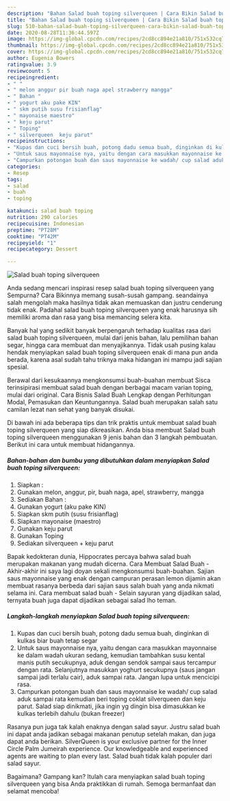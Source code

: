 ```yaml
---
description: "Bahan Salad buah toping silverqueen | Cara Bikin Salad buah toping silverqueen Yang Lezat Sekali"
title: "Bahan Salad buah toping silverqueen | Cara Bikin Salad buah toping silverqueen Yang Lezat Sekali"
slug: 510-bahan-salad-buah-toping-silverqueen-cara-bikin-salad-buah-toping-silverqueen-yang-lezat-sekali
date: 2020-08-28T11:36:44.597Z
image: https://img-global.cpcdn.com/recipes/2cd8cc894e21a810/751x532cq70/salad-buah-toping-silverqueen-foto-resep-utama.jpg
thumbnail: https://img-global.cpcdn.com/recipes/2cd8cc894e21a810/751x532cq70/salad-buah-toping-silverqueen-foto-resep-utama.jpg
cover: https://img-global.cpcdn.com/recipes/2cd8cc894e21a810/751x532cq70/salad-buah-toping-silverqueen-foto-resep-utama.jpg
author: Eugenia Bowers
ratingvalue: 3.9
reviewcount: 5
recipeingredient:
- " "
- " melon anggur pir buah naga apel strawberry mangga"
- " Bahan "
- " yogurt aku pake KIN"
- " skm putih susu frisianflag"
- " mayonaise maestro"
- " keju parut"
- " Toping"
- " silverqueen  keju parut"
recipeinstructions:
- "Kupas dan cuci bersih buah, potong dadu semua buah, dinginkan di kulkas biar buah tetap segar"
- "Untuk saus mayonnaise nya, yaitu dengan cara masukkan mayonnaise ke dalam wadah ukuran sedang, kemudian tambahkan susu kental manis putih secukupnya, aduk dengan sendok sampai saus tercampur dengan rata. Selanjutnya masukkan yoghurt secukupnya (saus jangan sampai jadi terlalu cair), aduk sampai rata. Jangan lupa untuk mencicipi rasa."
- "Campurkan potongan buah dan saus mayonnaise ke wadah/ cup salad aduk sampai rata kemudian beri toping coklat silverqueen dan keju parut. Salad siap dinikmati, jika ingin yg dingin bisa dimasukkan ke kulkas terlebih dahulu (bukan freezer)"
categories:
- Resep
tags:
- salad
- buah
- toping

katakunci: salad buah toping 
nutrition: 290 calories
recipecuisine: Indonesian
preptime: "PT28M"
cooktime: "PT42M"
recipeyield: "1"
recipecategory: Dessert

---
```



![Salad buah toping silverqueen](https://img-global.cpcdn.com/recipes/2cd8cc894e21a810/751x532cq70/salad-buah-toping-silverqueen-foto-resep-utama.jpg)

Anda sedang mencari inspirasi resep salad buah toping silverqueen yang Sempurna? Cara Bikinnya memang susah-susah gampang. seandainya salah mengolah maka hasilnya tidak akan memuaskan dan justru cenderung tidak enak. Padahal salad buah toping silverqueen yang enak harusnya sih memiliki aroma dan rasa yang bisa memancing selera kita.

Banyak hal yang sedikit banyak berpengaruh terhadap kualitas rasa dari salad buah toping silverqueen, mulai dari jenis bahan, lalu pemilihan bahan segar, hingga cara membuat dan menyajikannya. Tidak usah pusing kalau hendak menyiapkan salad buah toping silverqueen enak di mana pun anda berada, karena asal sudah tahu triknya maka hidangan ini mampu jadi sajian spesial.

Berawal dari kesukaannya mengkonsumsi buah-buahan membuat Sisca terinsipirasi membuat salad buah dengan berbagai macam varian toping, mulai dari original. Cara Bisnis Salad Buah Lengkap dengan Perhitungan Modal, Pemasukan dan Keuntungannya. Salad buah merupakan salah satu camilan lezat nan sehat yang banyak disukai.


Di bawah ini ada beberapa tips dan trik praktis untuk membuat salad buah toping silverqueen yang siap dikreasikan. Anda bisa membuat Salad buah toping silverqueen menggunakan 9 jenis bahan dan 3 langkah pembuatan. Berikut ini cara untuk membuat hidangannya.

<!--inarticleads1-->

##### Bahan-bahan dan bumbu yang dibutuhkan dalam menyiapkan Salad buah toping silverqueen:

1. Siapkan  :
1. Gunakan  melon, anggur, pir, buah naga, apel, strawberry, mangga
1. Sediakan  Bahan :
1. Gunakan  yogurt (aku pake KIN)
1. Siapkan  skm putih (susu frisianflag)
1. Siapkan  mayonaise (maestro)
1. Gunakan  keju parut
1. Gunakan  Toping
1. Sediakan  silverqueen + keju parut


Bapak kedokteran dunia, Hippocrates percaya bahwa salad buah merupakan makanan yang mudah dicerna. Cara Membuat Salad Buah - Akhir-akhir ini saya lagi doyan sekali mengkonsumsi buah-buahan. Sajian saus mayonnaise yang enak dengan campuran perasan lemon dijamin akan membuat rasanya berbeda dari sajian saus salah buah yang anda nikmati selama ini. Cara membuat salad buah - Selain sayuran yang dijadikan salad, ternyata buah juga dapat dijadikan sebagai salad lho teman. 

<!--inarticleads2-->

##### Langkah-langkah menyiapkan Salad buah toping silverqueen:

1. Kupas dan cuci bersih buah, potong dadu semua buah, dinginkan di kulkas biar buah tetap segar
1. Untuk saus mayonnaise nya, yaitu dengan cara masukkan mayonnaise ke dalam wadah ukuran sedang, kemudian tambahkan susu kental manis putih secukupnya, aduk dengan sendok sampai saus tercampur dengan rata. Selanjutnya masukkan yoghurt secukupnya (saus jangan sampai jadi terlalu cair), aduk sampai rata. Jangan lupa untuk mencicipi rasa.
1. Campurkan potongan buah dan saus mayonnaise ke wadah/ cup salad aduk sampai rata kemudian beri toping coklat silverqueen dan keju parut. Salad siap dinikmati, jika ingin yg dingin bisa dimasukkan ke kulkas terlebih dahulu (bukan freezer)


Rasanya pun juga tak kalah enaknya dengan salad sayur. Justru salad buah ini dapat anda jadikan sebagai makanan penutup setelah makan, dan juga dapat anda berikan. SilverQueen is your exclusive partner for the Inner Circle Palm Jumeirah experience. Our knowledgeable and experienced agents are waiting to plan every last. Salad buah tidak kalah populer dari salad sayur. 

Bagaimana? Gampang kan? Itulah cara menyiapkan salad buah toping silverqueen yang bisa Anda praktikkan di rumah. Semoga bermanfaat dan selamat mencoba!
